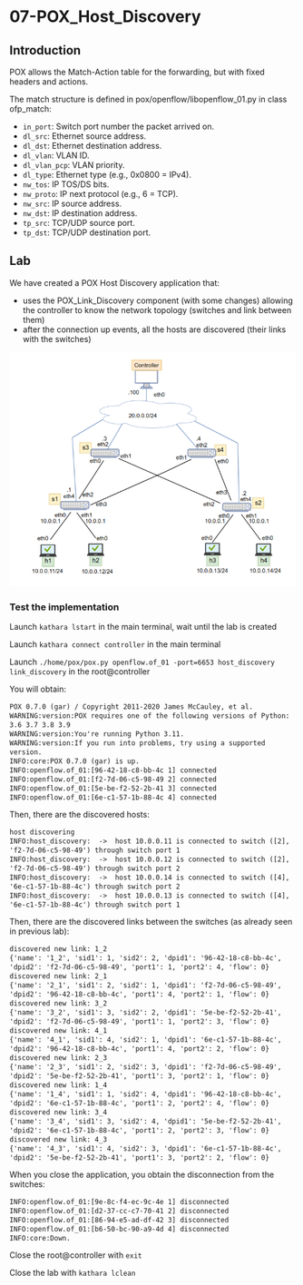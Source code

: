 # 07-POX_Host_Discovery

## Introduction

POX allows the Match-Action table for the forwarding, but with fixed headers and actions. 

The match structure is defined in pox/openflow/libopenflow_01.py in class ofp_match:
- `in_port`: Switch port number the packet arrived on.
- `dl_src`: Ethernet source address.
- `dl_dst`: Ethernet destination address.
- `dl_vlan`: VLAN ID.
- `dl_vlan_pcp`: VLAN priority.
- `dl_type`: Ethernet type (e.g., 0x0800 = IPv4).
- `nw_tos`: IP TOS/DS bits.
- `nw_proto`: IP next protocol (e.g., 6 = TCP).
- `nw_src`: IP source address.
- `nw_dst`: IP destination address.
- `tp_src`: TCP/UDP source port.
- `tp_dst`: TCP/UDP destination port.

## Lab

We have created a POX Host Discovery application that: 
* uses the POX_Link_Discovery component (with some changes) allowing the controller to know the network topology (switches and link between them)
* after the connection up events, all the hosts are discovered (their links with the switches)

![Network Scenario](/pox/images/network-image3.png)

### Test the implementation

Launch ```kathara lstart``` in the main terminal, wait until the lab is created

Launch ```kathara connect controller``` in the main terminal

Launch ```./home/pox/pox.py openflow.of_01 -port=6653 host_discovery link_discovery``` in the root@controller

You will obtain: 
```
POX 0.7.0 (gar) / Copyright 2011-2020 James McCauley, et al.
WARNING:version:POX requires one of the following versions of Python: 3.6 3.7 3.8 3.9
WARNING:version:You're running Python 3.11.
WARNING:version:If you run into problems, try using a supported version.
INFO:core:POX 0.7.0 (gar) is up.
INFO:openflow.of_01:[96-42-18-c8-bb-4c 1] connected
INFO:openflow.of_01:[f2-7d-06-c5-98-49 2] connected
INFO:openflow.of_01:[5e-be-f2-52-2b-41 3] connected
INFO:openflow.of_01:[6e-c1-57-1b-88-4c 4] connected
```

Then, there are the discovered hosts:
```
host discovering
INFO:host_discovery:  ->  host 10.0.0.11 is connected to switch ([2], 'f2-7d-06-c5-98-49') through switch port 1
INFO:host_discovery:  ->  host 10.0.0.12 is connected to switch ([2], 'f2-7d-06-c5-98-49') through switch port 2
INFO:host_discovery:  ->  host 10.0.0.14 is connected to switch ([4], '6e-c1-57-1b-88-4c') through switch port 2
INFO:host_discovery:  ->  host 10.0.0.13 is connected to switch ([4], '6e-c1-57-1b-88-4c') through switch port 1
```

Then, there are the discovered links between the switches (as already seen in previous lab):
```
discovered new link: 1_2
{'name': '1_2', 'sid1': 1, 'sid2': 2, 'dpid1': '96-42-18-c8-bb-4c', 'dpid2': 'f2-7d-06-c5-98-49', 'port1': 1, 'port2': 4, 'flow': 0}
discovered new link: 2_1
{'name': '2_1', 'sid1': 2, 'sid2': 1, 'dpid1': 'f2-7d-06-c5-98-49', 'dpid2': '96-42-18-c8-bb-4c', 'port1': 4, 'port2': 1, 'flow': 0}
discovered new link: 3_2
{'name': '3_2', 'sid1': 3, 'sid2': 2, 'dpid1': '5e-be-f2-52-2b-41', 'dpid2': 'f2-7d-06-c5-98-49', 'port1': 1, 'port2': 3, 'flow': 0}
discovered new link: 4_1
{'name': '4_1', 'sid1': 4, 'sid2': 1, 'dpid1': '6e-c1-57-1b-88-4c', 'dpid2': '96-42-18-c8-bb-4c', 'port1': 4, 'port2': 2, 'flow': 0}
discovered new link: 2_3
{'name': '2_3', 'sid1': 2, 'sid2': 3, 'dpid1': 'f2-7d-06-c5-98-49', 'dpid2': '5e-be-f2-52-2b-41', 'port1': 3, 'port2': 1, 'flow': 0}
discovered new link: 1_4
{'name': '1_4', 'sid1': 1, 'sid2': 4, 'dpid1': '96-42-18-c8-bb-4c', 'dpid2': '6e-c1-57-1b-88-4c', 'port1': 2, 'port2': 4, 'flow': 0}
discovered new link: 3_4
{'name': '3_4', 'sid1': 3, 'sid2': 4, 'dpid1': '5e-be-f2-52-2b-41', 'dpid2': '6e-c1-57-1b-88-4c', 'port1': 2, 'port2': 3, 'flow': 0}
discovered new link: 4_3
{'name': '4_3', 'sid1': 4, 'sid2': 3, 'dpid1': '6e-c1-57-1b-88-4c', 'dpid2': '5e-be-f2-52-2b-41', 'port1': 3, 'port2': 2, 'flow': 0}

```

When you close the application, you obtain the disconnection from the switches:
```
INFO:openflow.of_01:[9e-8c-f4-ec-9c-4e 1] disconnected
INFO:openflow.of_01:[d2-37-cc-c7-70-41 2] disconnected
INFO:openflow.of_01:[86-94-e5-ad-df-42 3] disconnected
INFO:openflow.of_01:[b6-50-bc-90-a9-4d 4] disconnected
INFO:core:Down.
```

Close the root@controller with ```exit```

Close the lab with ```kathara lclean```
